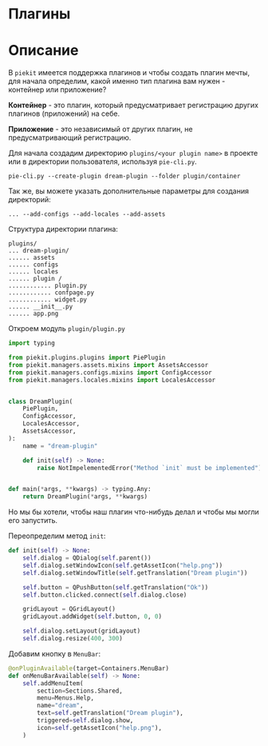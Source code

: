 # Плагины

# Описание
В `piekit` имеется поддержка плагинов и чтобы создать плагин мечты, для начала определим, какой именно тип плагина вам нужен - контейнер или приложение?

**Контейнер** - это плагин, который предусматривает регистрацию других плагинов (приложений) на себе.

**Приложение** - это независимый от других плагин, не предусматривающий регистрацию.

Для начала создадим директорию `plugins/<your plugin name>` в проекте или в директории пользователя, используя `pie-cli.py`.

```
pie-cli.py --create-plugin dream-plugin --folder plugin/container
```

Так же, вы можете указать дополнительные параметры для создания директорий:

```
... --add-configs --add-locales --add-assets
```

Структура директории плагина:

```
plugins/
... dream-plugin/
...... assets
...... configs
...... locales
...... plugin /
............ plugin.py
............ confpage.py
............ widget.py
...... __init__.py
...... app.png
```

Откроем модуль `plugin/plugin.py`


```py
import typing

from piekit.plugins.plugins import PiePlugin
from piekit.managers.assets.mixins import AssetsAccessor
from piekit.managers.configs.mixins import ConfigAccessor
from piekit.managers.locales.mixins import LocalesAccessor


class DreamPlugin(
    PiePlugin,
    ConfigAccessor,
    LocalesAccessor,
    AssetsAccessor,
):
    name = "dream-plugin"

    def init(self) -> None:
        raise NotImpelementedError("Method `init` must be implemented")


def main(*args, **kwargs) -> typing.Any:
    return DreamPlugin(*args, **kwargs)
```

Но мы бы хотели, чтобы наш плагин что-нибудь делал и чтобы мы могли его запустить.

Переопределим метод `init`:

```py
def init(self) -> None:
    self.dialog = QDialog(self.parent())
    self.dialog.setWindowIcon(self.getAssetIcon("help.png"))
    self.dialog.setWindowTitle(self.getTranslation("Dream plugin"))

    self.button = QPushButton(self.getTranslation("Ok"))
    self.button.clicked.connect(self.dialog.close)

    gridLayout = QGridLayout()
    gridLayout.addWidget(self.button, 0, 0)

    self.dialog.setLayout(gridLayout)
    self.dialog.resize(400, 300)
```

Добавим кнопку в `MenuBar`:

```py
@onPluginAvailable(target=Containers.MenuBar)
def onMenuBarAvailable(self) -> None:
    self.addMenuItem(
        section=Sections.Shared,
        menu=Menus.Help,
        name="dream",
        text=self.getTranslation("Dream plugin"),
        triggered=self.dialog.show,
        icon=self.getAssetIcon("help.png"),
    )
```